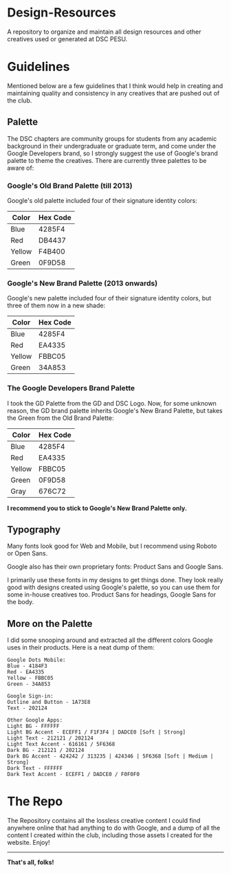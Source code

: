 # Design-Resources
A repository to organize and maintain all design resources and other creatives used or generated at DSC PESU.


# Guidelines
Mentioned below are a few guidelines that I think would help in creating and maintaining quality and consistency in any creatives that are pushed out of the club.

## Palette
The DSC chapters are community groups for students from any academic background in their undergraduate or graduate term, and come under the Google Developers brand, so I strongly suggest the use of Google's brand palette to theme the creatives. There are currently three palettes to be aware of:

### Google's Old Brand Palette (till 2013)
Google's old palette included four of their signature identity colors:

| Color | Hex Code |
|--|--|
| Blue | 4285F4 |
| Red | DB4437 |
| Yellow | F4B400 |
| Green | 0F9D58 |

### Google's New Brand Palette (2013 onwards)
Google's new palette included four of their signature identity colors, but three of them now in a new shade:

| Color | Hex Code |
|--|--|
| Blue | 4285F4 |
| Red | EA4335 |
| Yellow | FBBC05 |
| Green | 34A853 |

### The Google Developers Brand Palette
I took the GD Palette from the GD and DSC Logo.
Now, for some unknown reason, the GD brand palette inherits Google's New Brand Palette, but takes the Green from the Old Brand Palette:

| Color | Hex Code |
|--|--|
| Blue | 4285F4 |
| Red | EA4335 |
| Yellow | FBBC05 |
| Green | 0F9D58 |
| Gray | 676C72 |

**I recommend you to stick to Google's New Brand Palette only.**

## Typography
Many fonts look good for Web and Mobile, but I recommend using Roboto or Open Sans.

Google also has their own proprietary fonts: Product Sans and Google Sans.

I primarily use these fonts in my designs to get things done. They look really good with designs created using Google's palette, so you can use them for some in-house creatives too. Product Sans for headings, Google Sans for the body.

## More on the Palette
I did some snooping around and extracted all the different colors Google uses in their products. Here is a neat dump of them:

```
Google Dots Mobile:
Blue - 4184F3
Red - EA4335
Yellow - FBBC05
Green - 34A853

Google Sign-in:
Outline and Button - 1A73E8
Text - 202124

Other Google Apps:
Light BG - FFFFFF
Light BG Accent - ECEFF1 / F1F3F4 | DADCE0 [Soft | Strong]
Light Text - 212121 / 202124
Light Text Accent - 616161 / 5F6368
Dark BG - 212121 / 202124
Dark BG Accent - 424242 / 313235 | 424346 | 5F6368 [Soft | Medium | Strong]
Dark Text - FFFFFF
Dark Text Accent - ECEFF1 / DADCE0 / F0F0F0
```


# The Repo
The Repository contains all the lossless creative content I could find anywhere online that had anything to do with Google, and a dump of all the content I created within the club, including those assets I created for the website. Enjoy!

---

**That's all, folks!**

